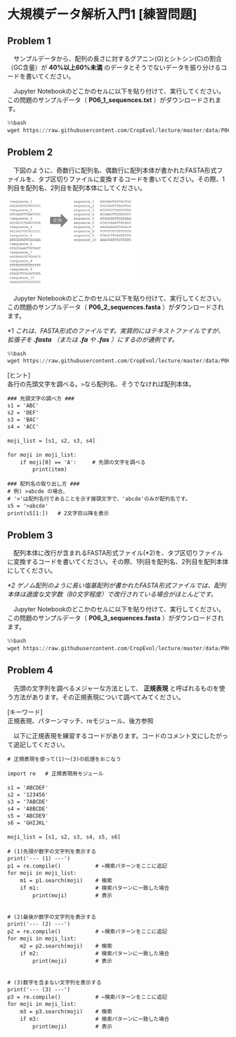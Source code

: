 # 大規模データ解析入門1 [練習問題]

## Problem 1
　サンプルデータから、配列の長さに対するグアニン(G)とシトシン(C)の割合（GC含量）が __40%以上60%未満__ のデータとそうでないデータを振り分けるコードを書いてください。  

　Jupyter Notebookのどこかのセルに以下を貼り付けて、実行してください。この問題のサンプルデータ（ __P06_1_sequences.txt__ ）がダウンロードされます。

```python
%%bash
wget https://raw.githubusercontent.com/CropEvol/lecture/master/data/P06_1_sequences.txt --no-check-certificate
```

## Problem 2
　下図のように、奇数行に配列名、偶数行に配列本体が書かれたFASTA形式ファイルを、タブ区切りファイルに変換するコードを書いてください。その際、1列目を配列名、2列目を配列本体にしてください。  

<div style="margin-bottom: 5px;"><img src="../images/06/06_Problem_02_1.png" height="200px" alt="fasta_to_tsv"></div>

　Jupyter Notebookのどこかのセルに以下を貼り付けて、実行してください。 この問題のサンプルデータ（ __P06_2_sequences.fasta__ ）がダウンロードされます。

*1 _これは、FASTA形式のファイルです。実質的にはテキストファイルですが、拡張子を __.fasta__ （または __.fa__ や __.fas__ ）にするのが通例です。_

```python
%%bash
wget https://raw.githubusercontent.com/CropEvol/lecture/master/data/P06_2_sequences.fasta --no-check-certificate
```

[ヒント]  
各行の先頭文字を調べる。`>`なら配列名、そうでなければ配列本体。  

```python3
### 先頭文字の調べ方 ###
s1 = 'ABC'
s2 = 'DEF'
s3 = 'BAC'
s4 = 'ACC'

moji_list = [s1, s2, s3, s4]

for moji in moji_list:
    if moji[0] == 'A':     # 先頭の文字を調べる
        print(item)

### 配列名の取り出し方 ###
# 例) >abcde の場合、
# '>'は配列名行であることを示す接頭文字で、'abcde'のみが配列名です。
s5 = '>abcde'
print(s5[1:])   # 2文字目以降を表示
```

## Problem 3
　配列本体に改行が含まれるFASTA形式ファイル(*2)を、タブ区切りファイルに変換するコードを書いてください。その際、1列目を配列名、2列目を配列本体にしてください。  

_*2 ゲノム配列のように長い塩基配列が書かれたFASTA形式ファイルでは、配列本体は適度な文字数（80文字程度）で改行されている場合がほとんどです。_

　Jupyter Notebookのどこかのセルに以下を貼り付けて、実行してください。 この問題のサンプルデータ（ __P06_3_sequences.fasta__ ）がダウンロードされます。

```python
%%bash
wget https://raw.githubusercontent.com/CropEvol/lecture/master/data/P06_3_sequences.fasta --no-check-certificate
```

## Problem 4
　先頭の文字列を調べるメジャーな方法として、 __正規表現__ と呼ばれるものを使う方法があります。その正規表現について調べてみてください。

[キーワード]  
正規表現、パターンマッチ、reモジュール、後方参照

　以下に正規表現を練習するコードがあります。コードのコメント文にしたがって追記してください。

```python3
# 正規表現を使って(1)〜(3)の処理をおこなう

import re   # 正規表現用モジュール

s1 = 'ABCDEF'
s2 = '123456'
s3 = '7ABCDE'
s4 = 'A8BCDE'
s5 = 'ABCDE9'
s6 = 'GHIJKL'

moji_list = [s1, s2, s3, s4, s5, s6]

# (1)先頭が数字の文字列を表示する
print('--- (1) ---')
p1 = re.compile()           # ←検索パターンをここに追記
for moji in moji_list:
    m1 = p1.search(moji)    # 検索
    if m1:                  # 検索パターンに一致した場合
        print(moji)         # 表示


# (2)最後が数字の文字列を表示する
print('--- (2) ---')
p2 = re.compile()           # ←検索パターンをここに追記
for moji in moji_list:
    m2 = p2.search(moji)    # 検索
    if m2:                  # 検索パターンに一致した場合
        print(moji)         # 表示


# (3)数字を含まない文字列を表示する
print('--- (3) ---')
p3 = re.compile()           # ←検索パターンをここに追記
for moji in moji_list:
    m3 = p3.search(moji)    # 検索
    if m3:                  # 検索パターンに一致した場合
        print(moji)         # 表示
```

